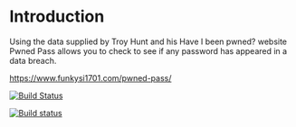 # Introduction

Using the data supplied by Troy Hunt and his Have I been pwned? website Pwned Pass allows you to check to see if any password has appeared in a data breach.

https://www.funkysi1701.com/pwned-pass/

[![Build Status](https://dev.azure.com/funkysi1701/PwnedPasswords/_apis/build/status/funkysi1701.PwnedPass?branchName=master)](https://dev.azure.com/funkysi1701/PwnedPasswords/_build/latest?definitionId=54?branchName=master)

[![Build status](https://build.appcenter.ms/v0.1/apps/b260d3e2-c314-4bf7-96b8-cbfb37799f3b/branches/master/badge)](https://appcenter.ms)

